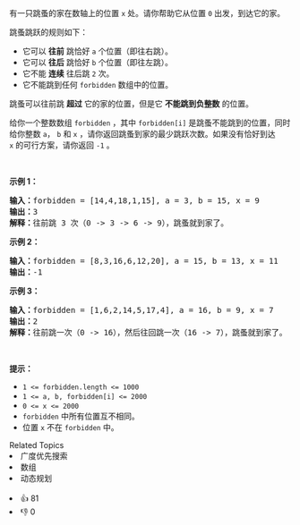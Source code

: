 <p>有一只跳蚤的家在数轴上的位置&nbsp;<code>x</code>&nbsp;处。请你帮助它从位置&nbsp;<code>0</code>&nbsp;出发，到达它的家。</p>

<p>跳蚤跳跃的规则如下：</p>

<ul> 
 <li>它可以 <strong>往前</strong> 跳恰好 <code>a</code>&nbsp;个位置（即往右跳）。</li> 
 <li>它可以 <strong>往后</strong>&nbsp;跳恰好 <code>b</code>&nbsp;个位置（即往左跳）。</li> 
 <li>它不能 <strong>连续</strong> 往后跳 <code>2</code> 次。</li> 
 <li>它不能跳到任何&nbsp;<code>forbidden</code>&nbsp;数组中的位置。</li> 
</ul>

<p>跳蚤可以往前跳 <strong>超过</strong>&nbsp;它的家的位置，但是它 <strong>不能跳到负整数</strong>&nbsp;的位置。</p>

<p>给你一个整数数组&nbsp;<code>forbidden</code>&nbsp;，其中&nbsp;<code>forbidden[i]</code>&nbsp;是跳蚤不能跳到的位置，同时给你整数&nbsp;<code>a</code>，&nbsp;<code>b</code>&nbsp;和&nbsp;<code>x</code>&nbsp;，请你返回跳蚤到家的最少跳跃次数。如果没有恰好到达 <code>x</code>&nbsp;的可行方案，请你返回 <code>-1</code> 。</p>

<p>&nbsp;</p>

<p><strong>示例 1：</strong></p>

<pre>
<b>输入：</b>forbidden = [14,4,18,1,15], a = 3, b = 15, x = 9
<b>输出：</b>3
<b>解释：</b>往前跳 3 次（0 -&gt; 3 -&gt; 6 -&gt; 9），跳蚤就到家了。
</pre>

<p><strong>示例 2：</strong></p>

<pre>
<b>输入：</b>forbidden = [8,3,16,6,12,20], a = 15, b = 13, x = 11
<b>输出：</b>-1
</pre>

<p><strong>示例 3：</strong></p>

<pre>
<b>输入：</b>forbidden = [1,6,2,14,5,17,4], a = 16, b = 9, x = 7
<b>输出：</b>2
<b>解释：</b>往前跳一次（0 -&gt; 16），然后往回跳一次（16 -&gt; 7），跳蚤就到家了。
</pre>

<p>&nbsp;</p>

<p><strong>提示：</strong></p>

<ul> 
 <li><code>1 &lt;= forbidden.length &lt;= 1000</code></li> 
 <li><code>1 &lt;= a, b, forbidden[i] &lt;= 2000</code></li> 
 <li><code>0 &lt;= x &lt;= 2000</code></li> 
 <li><code>forbidden</code>&nbsp;中所有位置互不相同。</li> 
 <li>位置&nbsp;<code>x</code>&nbsp;不在 <code>forbidden</code>&nbsp;中。</li> 
</ul>

<div><div>Related Topics</div><div><li>广度优先搜索</li><li>数组</li><li>动态规划</li></div></div><br><div><li>👍 81</li><li>👎 0</li></div>